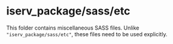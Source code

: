 # iserv_package/sass/etc

This folder contains miscellaneous SASS files. Unlike `"iserv_package/sass/etc"`, these files
need to be used explicitly.
